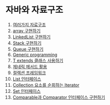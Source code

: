 # 자바와 자료구조

01. [여러가지 자료구조]()
02. [array 구현하기]()
03. [LinkedList 구현하기]()
04. [Stack 구현하기]()
05. [Queue 구현하기]()
06. [Generic programming]()
07. [T extends 클래스 사용하기]()
08. [제네릭 메서드 활용]()
09. [컬렉션 프레임워크]()
10. [List 인터페이스]()
11. [Collection 요소를 순회하는 Iterator]()
12. [Set 인터페이스]()
13. [Comparable과 Comparator 인터페이스 구현하기]()